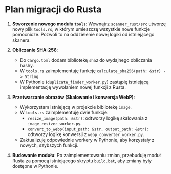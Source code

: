 # Plan migracji do Rusta

1.  **Stworzenie nowego modułu `tools`**: Wewnątrz `scanner_rust/src` utworzę nowy plik `tools.rs`, w którym umieszczę wszystkie nowe funkcje pomocnicze. Pozwoli to na oddzielenie nowej logiki od istniejącego skanera.

2.  **Obliczanie SHA-256**:

    - Do `Cargo.toml` dodam bibliotekę `sha2` do wydajnego obliczania hashy.
    - W `tools.rs` zaimplementuję funkcję `calculate_sha256(path: &str) -> String`.
    - W Pythonie (`duplicate_finder_worker.py`) zastąpię istniejącą implementację wywołaniem nowej funkcji z Rusta.

3.  **Przetwarzanie obrazów (Skalowanie i konwersja WebP)**:

    - Wykorzystam istniejącą w projekcie bibliotekę `image`.
    - W `tools.rs` zaimplementuję dwie funkcje:
      - `resize_image(path: &str)`: odtworzy logikę skalowania z `image_resizer_worker.py`.
      - `convert_to_webp(input_path: &str, output_path: &str)`: odtworzy logikę konwersji z `webp_converter_worker.py`.
    - Zaktualizuję odpowiednie workery w Pythonie, aby korzystały z nowych, szybszych funkcji.

4.  **Budowanie modułu**: Po zaimplementowaniu zmian, przebuduję moduł Rusta za pomocą istniejącego skryptu `build.bat`, aby zmiany były dostępne w Pythonie.

